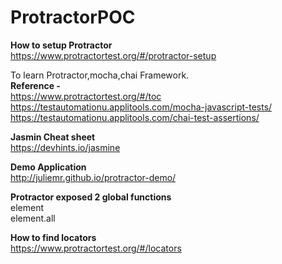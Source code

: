 # ProtractorPOC
<b>How to setup Protractor</b> </br>
https://www.protractortest.org/#/protractor-setup

To learn Protractor,mocha,chai Framework. </br>
<b> Reference -  </b> </br>
https://www.protractortest.org/#/toc </br>
https://testautomationu.applitools.com/mocha-javascript-tests/ </br>
https://testautomationu.applitools.com/chai-test-assertions/ </br>

<b> Jasmin Cheat sheet </b> </br>
https://devhints.io/jasmine </br>


<b>Demo Application </b> </br>
http://juliemr.github.io/protractor-demo/ </br>


<b> Protractor exposed 2 global functions </b>  </br>
element </br>
element.all </br>

<b> How to find locators </b> </br>
https://www.protractortest.org/#/locators </br>










